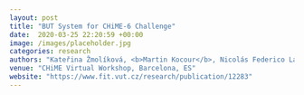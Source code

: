 ```yaml
---
layout: post
title: "BUT System for CHiME-6 Challenge"
date:  2020-03-25 22:20:59 +00:00
image: /images/placeholder.jpg
categories: research
authors: "Kateřina Žmolíková, <b>Martin Kocour</b>, Nicolás Federico Landini, Karel Beneš, et. al"
venue: "CHiME Virtual Workshop, Barcelona, ES"
website: "https://www.fit.vut.cz/research/publication/12283"
---
```


